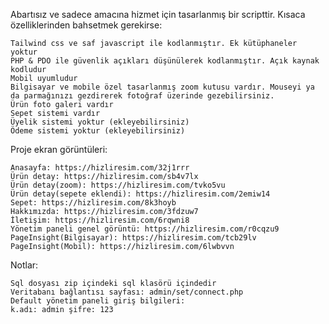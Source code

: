 Abartısız ve sadece amacına hizmet için tasarlanmış bir scripttir. Kısaca özelliklerinden bahsetmek gerekirse:

    Tailwind css ve saf javascript ile kodlanmıştır. Ek kütüphaneler yoktur
    PHP & PDO ile güvenlik açıkları düşünülerek kodlanmıştır. Açık kaynak kodludur
    Mobil uyumludur
    Bilgisayar ve mobile özel tasarlanmış zoom kutusu vardır. Mouseyi ya da parmağınızı gezdirerek fotoğraf üzerinde gezebilirsiniz.
    Ürün foto galeri vardır
    Sepet sistemi vardır
    Üyelik sistemi yoktur (ekleyebilirsiniz)
    Ödeme sistemi yoktur (ekleyebilirsiniz)


Proje ekran görüntüleri:

    Anasayfa: https://hizliresim.com/32j1rrr
    Ürün detay: https://hizliresim.com/sb4v7lx
    Ürün detay(zoom): https://hizliresim.com/tvko5vu
    Ürün detay(sepete eklendi): https://hizliresim.com/2emiw14
    Sepet: https://hizliresim.com/8k3hoyb
    Hakkımızda: https://hizliresim.com/3fdzuw7
    İletişim: https://hizliresim.com/6rqwni8
    Yönetim paneli genel görüntü: https://hizliresim.com/r0cqzu9
    PageInsight(Bilgisayar): https://hizliresim.com/tcb29lv
    PageInsight(Mobil): https://hizliresim.com/6lwbvvn


Notlar:

    Sql dosyası zip içindeki sql klasörü içindedir
    Veritabanı bağlantısı sayfası: admin/set/connect.php
    Default yönetim paneli giriş bilgileri:
    k.adı: admin şifre: 123
